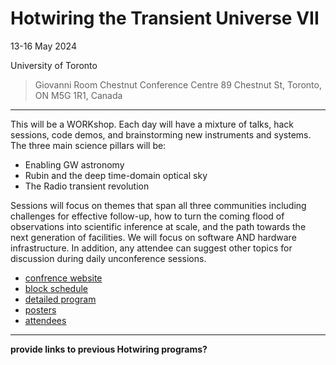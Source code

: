 # Hotwiring the Transient Universe VII

13-16 May 2024

University of Toronto

> Giovanni Room
> Chestnut Conference Centre
> 89 Chestnut St, Toronto, ON M5G 1R1, Canada

---

This will be a WORKshop. Each day will have a mixture of talks, hack sessions, code demos, and brainstorming new instruments and systems. The three main science pillars will be:

  * Enabling GW astronomy
  * Rubin and the deep time-domain optical sky
  * The Radio transient revolution

Sessions will focus on themes that span all three communities including challenges for effective follow-up, how to turn the coming flood of observations into scientific inference at scale, and the path towards the next generation of facilities. We will focus on software AND hardware infrastructure. In addition, any attendee can suggest other topics for discussion during daily unconference sessions.


  * [confrence website](https://www.dunlap.utoronto.ca/hotwired7/)
  * [block schedule](https://drive.google.com/file/d/1G5UBxk5l6uJ19wzoF1LyHQFI6e3Q95l3/view)
  * [detailed program](https://drive.google.com/file/d/15KPsaqmYQ-WojKXrZy_rGjbQTxHip-pF/view)
  * [posters](https://drive.google.com/file/d/14BswbXLdm_2rlOYaQ5W6FfU42G3rlwai/view)
  * [attendees](https://drive.google.com/file/d/1vQ5eplX1sPE7mahRbmVN6Eny-uZJpwCV/view)

---

**provide links to previous Hotwiring programs?**
